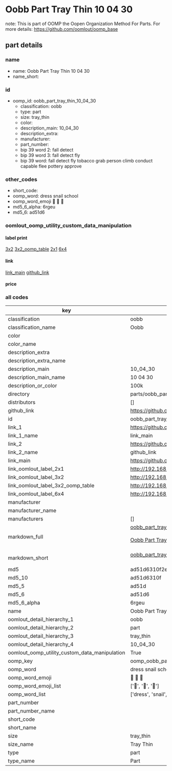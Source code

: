 # Oobb Part Tray Thin 10 04 30  

note: This is part of OOMP the Oopen Organization Method For Parts. For more details: https://github.com/oomlout/oomp_base

##  part details





### name
* name: Oobb Part Tray Thin 10 04 30
* name_short: 
### id
* oomp_id: oobb_part_tray_thin_10_04_30
  * classification: oobb
  * type: part
  * size: tray_thin
  * color: 
  * description_main: 10_04_30
  * description_extra: 
  * manufacturer: 
  * part_number: 
  * bip 39 word 2: fall detect
  * bip 39 word 3: fall detect fly
  * bip 39 word: fall detect fly tobacco grab person climb conduct capable flee pottery approve

### other_codes
* short_code: 
* oomp_word: dress snail school
* oomp_word_emoji :dress: :snail: :school:
* md5_6_alpha: 6rgeu
* md5_6: ad51d6






### oomlout_oomp_utility_custom_data_manipulation
#### label print
[3x2](http://192.168.1.245:1112/?label=oomp%206rgeu)
[3x2_oomp_table](http://192.168.1.107:1112/?label=oomp%206rgeu)
[2x1](http://192.168.1.242:1112/?label=oomp%206rgeu)
[6x4](http://192.168.1.55:1112/?label=oomp%206rgeu)    

#### link

[link_main](https://github.com/oomlout/oomlout_oomp_current_version_messy/tree/main/parts/oobb_part_tray_thin_10_04_30) [github_link](https://github.com/oomlout/oomlout_oomp_part_src/tree/main/parts/oobb_part_tray_thin_10_04_30)                             

#### price







### all codes 
| key | value |  
| --- | --- |  
| classification | oobb |  
| classification_name | Oobb |  
| color |  |  
| color_name |  |  
| description_extra |  |  
| description_extra_name |  |  
| description_main | 10_04_30 |  
| description_main_name | 10 04 30 |  
| description_or_color | 100k |  
| directory | parts/oobb_part_tray_thin_10_04_30 |  
| distributors | [] |  
| github_link | https://github.com/oomlout/oomlout_oomp_part_src/tree/main/parts/oobb_part_tray_thin_10_04_30 |  
| id | oobb_part_tray_thin_10_04_30 |  
| link_1 | https://github.com/oomlout/oomlout_oomp_current_version_messy/tree/main/parts/oobb_part_tray_thin_10_04_30 |  
| link_1_name | link_main |  
| link_2 | https://github.com/oomlout/oomlout_oomp_part_src/tree/main/parts/oobb_part_tray_thin_10_04_30 |  
| link_2_name | github_link |  
| link_main | https://github.com/oomlout/oomlout_oomp_current_version_messy/tree/main/parts/oobb_part_tray_thin_10_04_30 |  
| link_oomlout_label_2x1 | http://192.168.1.242:1112/?label=oomp%206rgeu |  
| link_oomlout_label_3x2 | http://192.168.1.245:1112/?label=oomp%206rgeu |  
| link_oomlout_label_3x2_oomp_table | http://192.168.1.107:1112/?label=oomp%206rgeu |  
| link_oomlout_label_6x4 | http://192.168.1.55:1112/?label=oomp%206rgeu |  
| manufacturer |  |  
| manufacturer_name |  |  
| manufacturers | [] |  
| markdown_full | [oobb_part_tray_thin_10_04_30](https://github.com/oomlout/oomlout_oomp_current_version_messy/tree/main/parts/oobb_part_tray_thin_10_04_30)<br>[](https://github.com/oomlout/oomlout_oomp_current_version_messy/tree/main/parts/oobb_part_tray_thin_10_04_30)<br>[Oobb Part Tray Thin 10 04 30](https://github.com/oomlout/oomlout_oomp_current_version_messy/tree/main/parts/oobb_part_tray_thin_10_04_30)<br><br> |  
| markdown_short | [oobb_part_tray_thin_10_04_30](https://github.com/oomlout/oomlout_oomp_current_version_messy/tree/main/parts/oobb_part_tray_thin_10_04_30)<br><br> |  
| md5 | ad51d6310f2ec5628d32ae32b3cf1a91 |  
| md5_10 | ad51d6310f |  
| md5_5 | ad51d |  
| md5_6 | ad51d6 |  
| md5_6_alpha | 6rgeu |  
| name | Oobb Part Tray Thin 10 04 30 |  
| oomlout_detail_hierarchy_1 | oobb |  
| oomlout_detail_hierarchy_2 | part |  
| oomlout_detail_hierarchy_3 | tray_thin |  
| oomlout_detail_hierarchy_4 | 10_04_30 |  
| oomlout_oomp_utility_custom_data_manipulation | True |  
| oomp_key | oomp_oobb_part_tray_thin_10_04_30 |  
| oomp_word | dress snail school |  
| oomp_word_emoji | :dress: :snail: :school: |  
| oomp_word_emoji_list | [':dress:', ':snail:', ':school:'] |  
| oomp_word_list | ['dress', 'snail', 'school'] |  
| part_number |  |  
| part_number_name |  |  
| short_code |  |  
| short_name |  |  
| size | tray_thin |  
| size_name | Tray Thin |  
| type | part |  
| type_name | Part |  
